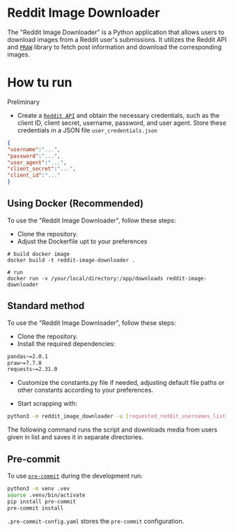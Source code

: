 # Reddit Image Downloader
The "Reddit Image Downloader" is a Python application that allows users to download images from a Reddit user's submissions. It utilizes the Reddit API and [`PRAW`](https://praw.readthedocs.io/en/stable/getting_started/quick_start.html) library to fetch post information and download the corresponding images.

# How tu run

Preliminary

- Create a [`Reddit API`](https://www.reddit.com/dev/api/) and obtain the necessary credentials, such as the client ID, client secret, username, password, and user agent. Store these credentials in a JSON file `user_credentials.json`

```json
{
"username":"...",
"password":"...",
"user_agent":"...",
"client_secret":"...",
"client_id":"..."
}
```

## Using Docker (Recommended)
To use the "Reddit Image Downloader", follow these steps:
 - Clone the repository.
 - Adjust the Dockerfile upt to your preferences 
 ```shell
 # build docker image 
docker build -t reddit-image-downloader .

# run
 docker run -v /your/local/directory:/app/downloads reddit-image-downloader
 ```

## Standard method

To use the "Reddit Image Downloader", follow these steps:
 - Clone the repository.
 - Install the required dependencies:
```sh
pandas~=2.0.1
praw~=7.7.0
requests~=2.31.0
```



 - Customize the constants.py file if needed, adjusting default file paths or other constants according to your preferences.
 
 - Start scrapping with:

```sh
python3 -m reddit_image_downloader -u [requested_reddit_usernames_list]
```

The following command runs the script and downloads media from users given in list and saves it in separate directories.

## Pre-commit

To use [`pre-commit`](https://pre-commit.com) during the development run:

```sh
python3 -m venv .vev
source .venv/bin/activate
pip install pre-commit
pre-commit install
```

`.pre-commit-config.yaml` stores the `pre-commit` configuration.
